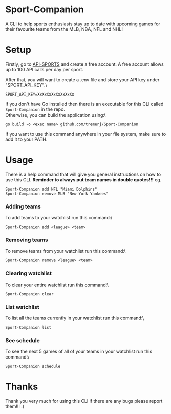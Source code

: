 # Sport-Companion
A CLI to help sports enthusiasts stay up to date with upcoming games for their favourite teams from the MLB, NBA, NFL and NHL!

# Setup
Firstly, go to [API-SPORTS](https://api-sports.io) and create a free account. A free account allows up to 100 API calls per day per sport.

After that, you will want to create a .env file and store your API key under "SPORT_API_KEY".\
```
SPORT_API_KEY=XxXxXxXxXxXxXxXx
```

If you don't have Go installed then there is an executable for this CLI called `Sport-Companion` in the repo.\
Otherwise, you can build the application using:\
```
go build -o <exec name> github.com/tremerj/Sport-Companion
```

If you want to use this command anywhere in your file system, make sure to add it to your PATH.

# Usage
There is a help command that will give you general instructions on how to use this CLI.
**Reminder to always put team names in double quotes!!!**
eg.
```
Sport-Companion add NFL "Miami Dolphins"
Sport-Companion remove MLB "New York Yankees"
```

### Adding teams
To add teams to your watchlist run this command:\
```
Sport-Companion add <league> <team>
```

### Removing teams
To remove teams from your watchlist run this command:\
```
Sport-Companion remove <league> <team>
```

### Clearing watchlist
To clear your entire watchlist run this command:\
```
Sport-Companion clear
```

### List watchlist
To list all the teams currently in your watchlist run this command:\
```
Sport-Companion list
```

### See schedule
To see the next 5 games of all of your teams in your watchlist run this command:\
```
Sport-Companion schedule
```

# Thanks
Thank you very much for using this CLI if there are any bugs please report them!!! :)


